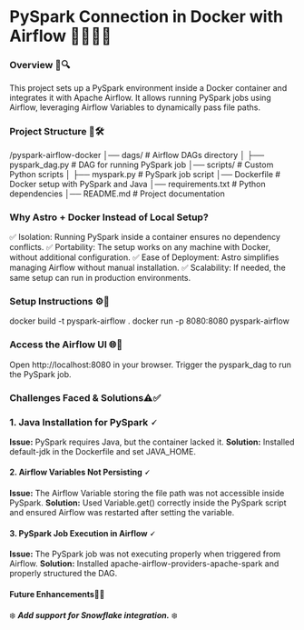 # PySpark Connection in Docker with Airflow 🚀🐍🐳💨

### Overview 📖🔍

This project sets up a PySpark environment inside a Docker container and integrates it with Apache Airflow. It allows running PySpark jobs using Airflow, leveraging Airflow Variables to dynamically pass file paths.

### Project Structure 📂🛠

/pyspark-airflow-docker
│── dags/ # Airflow DAGs directory
│ ├── pyspark_dag.py # DAG for running PySpark job
│── scripts/ # Custom Python scripts
│ ├── myspark.py # PySpark job script
│── Dockerfile # Docker setup with PySpark and Java
│── requirements.txt # Python dependencies
│── README.md # Project documentation

### Why Astro + Docker Instead of Local Setup?

✅ Isolation: Running PySpark inside a container ensures no dependency conflicts.
✅ Portability: The setup works on any machine with Docker, without additional configuration.
✅ Ease of Deployment: Astro simplifies managing Airflow without manual installation.
✅ Scalability: If needed, the same setup can run in production environments.

### Setup Instructions ⚙️📝

docker build -t pyspark-airflow .
docker run -p 8080:8080 pyspark-airflow

### Access the Airflow UI 🌐💨

Open http://localhost:8080 in your browser.
Trigger the pyspark_dag to run the PySpark job.

### Challenges Faced & Solutions⚠️✅

### 1. Java Installation for PySpark 🗸

**Issue:** PySpark requires Java, but the container lacked it.
**Solution:** Installed default-jdk in the Dockerfile and set JAVA_HOME.

#### 2. Airflow Variables Not Persisting 🗸

**Issue:** The Airflow Variable storing the file path was not accessible inside PySpark.
**Solution:** Used Variable.get() correctly inside the PySpark script and ensured Airflow was restarted after setting the variable.

#### 3. PySpark Job Execution in Airflow 🗸

**Issue:** The PySpark job was not executing properly when triggered from Airflow.
**Solution:** Installed apache-airflow-providers-apache-spark and properly structured the DAG.

#### Future Enhancements🚀✨

❄️ **_Add support for Snowflake integration._** ❄️
